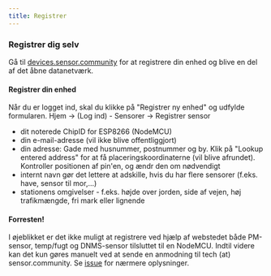 ```yaml
---
title: Registrer
---
```


### Registrer dig selv

Gå til [devices.sensor.community](https://devices-test.sensor.community/register) for at registrere din enhed og blive en del af det åbne datanetværk.


#### Registrer din enhed
Når du er logget ind, skal du klikke på "Registrer ny enhed" og udfylde formularen.
Hjem -> (Log ind) - Sensorer -> Registrer sensor

* dit noterede ChipID for ESP8266 (NodeMCU)
* din e-mail-adresse (vil ikke blive offentliggjort)
* din adresse: Gade med husnummer, postnummer og by. Klik på "Lookup entered address" for at få placeringskoordinaterne (vil blive afrundet). Kontroller positionen af pin'en, og ændr den om nødvendigt
* internt navn gør det lettere at adskille, hvis du har flere sensorer (f.eks. have, sensor til mor,...)
* stationens omgivelser - f.eks. højde over jorden, side af vejen, høj trafikmængde, fri mark eller lignende


#### Forresten!
I øjeblikket er det ikke muligt at registrere ved hjælp af webstedet både PM-sensor, temp/fugt og DNMS-sensor tilsluttet til en NodeMCU.
Indtil videre kan det kun gøres manuelt ved at sende en anmodning til tech (at) sensor.community.
Se [issue](https://github.com/opendata-stuttgart/sensor.community/issues/117) for nærmere oplysninger.
